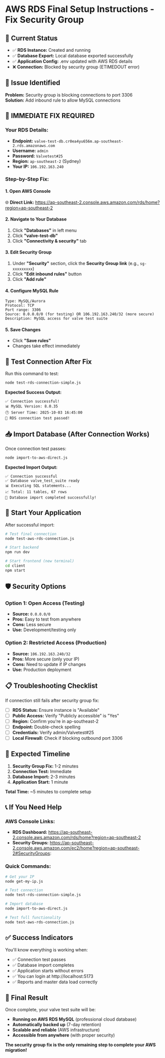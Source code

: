 # AWS RDS Final Setup Instructions - Fix Security Group

## 🎯 **Current Status**
- ✅ **RDS Instance:** Created and running
- ✅ **Database Export:** Local database exported successfully
- ✅ **Application Config:** .env updated with AWS RDS details
- ❌ **Connection:** Blocked by security group (ETIMEDOUT error)

## 🚨 **Issue Identified**
**Problem:** Security group is blocking connections to port 3306  
**Solution:** Add inbound rule to allow MySQL connections

## 🔧 **IMMEDIATE FIX REQUIRED**

### **Your RDS Details:**
- **Endpoint:** `valve-test-db.cr0ea4yu656m.ap-southeast-2.rds.amazonaws.com`
- **Username:** `admin`
- **Password:** `Valvetest#25`
- **Region:** `ap-southeast-2` (Sydney)
- **Your IP:** `106.192.163.240`

### **Step-by-Step Fix:**

#### **1. Open AWS Console**
🌐 **Direct Link:** https://ap-southeast-2.console.aws.amazon.com/rds/home?region=ap-southeast-2

#### **2. Navigate to Your Database**
1. Click **"Databases"** in left menu
2. Click **"valve-test-db"**
3. Click **"Connectivity & security"** tab

#### **3. Edit Security Group**
1. Under **"Security"** section, click the **Security Group link** (e.g., `sg-xxxxxxxxx`)
2. Click **"Edit inbound rules"** button
3. Click **"Add rule"**

#### **4. Configure MySQL Rule**
```
Type: MySQL/Aurora
Protocol: TCP  
Port range: 3306
Source: 0.0.0.0/0 (for testing) OR 106.192.163.240/32 (more secure)
Description: MySQL access for valve test suite
```

#### **5. Save Changes**
- Click **"Save rules"**
- Changes take effect immediately

## 🧪 **Test Connection After Fix**

Run this command to test:
```bash
node test-rds-connection-simple.js
```

**Expected Success Output:**
```
✅ Connection successful!
📊 MySQL Version: 8.0.35
🕐 Server Time: 2025-10-03 16:45:00
🎉 RDS connection test passed!
```

## 📥 **Import Database (After Connection Works)**

Once connection test passes:
```bash
node import-to-aws-direct.js
```

**Expected Import Output:**
```
✅ Connection successful
✅ Database valve_test_suite ready
📊 Executing SQL statements...
📈 Total: 11 tables, 67 rows
🎉 Database import completed successfully!
```

## 🚀 **Start Your Application**

After successful import:
```bash
# Test final connection
node test-aws-rds-connection.js

# Start backend
npm run dev

# Start frontend (new terminal)
cd client
npm start
```

## 🛡️ **Security Options**

### **Option 1: Open Access (Testing)**
- **Source:** `0.0.0.0/0`
- **Pros:** Easy to test from anywhere
- **Cons:** Less secure
- **Use:** Development/testing only

### **Option 2: Restricted Access (Production)**
- **Source:** `106.192.163.240/32`
- **Pros:** More secure (only your IP)
- **Cons:** Need to update if IP changes
- **Use:** Production deployment

## 📋 **Troubleshooting Checklist**

If connection still fails after security group fix:

- [ ] **RDS Status:** Ensure instance is "Available"
- [ ] **Public Access:** Verify "Publicly accessible" is "Yes"
- [ ] **Region:** Confirm you're in ap-southeast-2
- [ ] **Endpoint:** Double-check spelling
- [ ] **Credentials:** Verify admin/Valvetest#25
- [ ] **Local Firewall:** Check if blocking outbound port 3306

## 🎯 **Expected Timeline**

1. **Security Group Fix:** 1-2 minutes
2. **Connection Test:** Immediate
3. **Database Import:** 2-3 minutes
4. **Application Start:** 1 minute

**Total Time:** ~5 minutes to complete setup

## 📞 **If You Need Help**

### **AWS Console Links:**
- **RDS Dashboard:** https://ap-southeast-2.console.aws.amazon.com/rds/home?region=ap-southeast-2
- **Security Groups:** https://ap-southeast-2.console.aws.amazon.com/ec2/home?region=ap-southeast-2#SecurityGroups:

### **Quick Commands:**
```bash
# Get your IP
node get-my-ip.js

# Test connection
node test-rds-connection-simple.js

# Import database
node import-to-aws-direct.js

# Test full functionality
node test-aws-rds-connection.js
```

## ✅ **Success Indicators**

You'll know everything is working when:
- ✅ Connection test passes
- ✅ Database import completes
- ✅ Application starts without errors
- ✅ You can login at http://localhost:5173
- ✅ Reports and master data load correctly

## 🎉 **Final Result**

Once complete, your valve test suite will be:
- **Running on AWS RDS MySQL** (professional cloud database)
- **Automatically backed up** (7-day retention)
- **Scalable and reliable** (AWS infrastructure)
- **Accessible from anywhere** (with proper security)

**The security group fix is the only remaining step to complete your AWS migration!**
